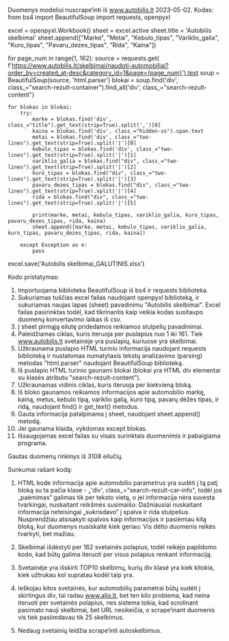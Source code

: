 Duomenys modeliui nuscrape‘inti iš www.autobilis.lt 2023-05-02.
Kodas:
from bs4 import BeautifulSoup
import requests, openpyxl

excel = openpyxl.Workbook()
sheet = excel.active
sheet.title = 'Autobilis skelbimai'
sheet.append(["Marke", "Metai", "Kebulo_tipas", "Variklio_galia", "Kuro_tipas", "Pavaru_dezes_tipas", "Rida", "Kaina"])

for page_num in range(1, 162):
    source = requests.get(
        f'https://www.autobilis.lt/skelbimai/naudoti-automobiliai?order_by=created_at-desc&category_id=1&page={page_num}').text
    soup = BeautifulSoup(source, 'html.parser')
    blokai = soup.find('div', class_="search-rezult-container").find_all('div', class_="search-rezult-content")

    for blokas in blokai:
        try:
            marke = blokas.find('div', class_="title").get_text(strip=True).split(',')[0]
            kaina = blokas.find('div', class_="hidden-xs").span.text
            metai = blokas.find('div', class_="two-lines").get_text(strip=True).split('|')[0]
            kebulo_tipas = blokas.find('div', class_="two-lines").get_text(strip=True).split('|')[1]
            variklio_galia = blokas.find("div", class_="two-lines").get_text(strip=True).split('|')[2]
            kuro_tipas = blokas.find("div", class_="two-lines").get_text(strip=True).split('|')[3]
            pavaru_dezes_tipas = blokas.find("div", class_="two-lines").get_text(strip=True).split('|')[4]
            rida = blokas.find("div", class_="two-lines").get_text(strip=True).split('|')[5]

            print(marke, metai, kebulo_tipas, variklio_galia, kuro_tipas, pavaru_dezes_tipas, rida, kaina)
            sheet.append([marke, metai, kebulo_tipas, variklio_galia, kuro_tipas, pavaru_dezes_tipas, rida, kaina])

        except Exception as e:
            pass

excel.save('Autobilis skelbimai_GALUTINIS.xlsx')

Kodo pristatymas:
1.	Importuojama biblioteka BeautifulSoup iš bs4 ir requests biblioteka.
2.	Sukuriamas tuščias excel failas naudojant openpyxl biblioteką, ir sukuriamas naujas lapas (sheet) pavadinimu "Autobilis skelbimai". Excel failas pasirinktas todėl, kad tikrinantis kaip veikia kodas susitaupo duomenų konvertavimo laikas iš csv. 
3.	Į sheet pirmąją eilutę pridedamos reikiamos stulpelių pavadinimai.
4.	Paleidžiamas ciklas, kuris iteruoja per puslapius nuo 1 iki 161. Tiek www.autobilis.lt svetainėje yra puslapių, kuriuose yra skelbimai.
5.	Užkraunama puslapio HTML turinio informacija naudojant requests biblioteką ir nustatomas numatytasis tekstų analizavimo (parsing) metodas "html.parser" naudojant BeautifulSoup biblioteką.
6.	Iš puslapio HTML turinio gaunami blokai (blokai yra HTML div elementai su klasės atributu "search-rezult-content").
7.	Užkraunamas vidinis ciklas, kuris iteruoja per kiekvieną bloką.
8.	Iš bloko gaunamos reikiamos informacijos apie automobilio markę, kainą, metus, kebulo tipą, variklio galią, kuro tipą, pavarų dėžės tipas, ir ridą, naudojant find() ir get_text() metodus.
9.	Gauta informacija patalpinama į sheet, naudojant sheet.append() metodą.
10.	Jei gaunama klaida, vykdomas except blokas.
11.	Išsaugojamas excel failas su visais surinktais duomenimis ir pabaigiama programa.

Gautas duomenų rinkinys iš 3108 eilučių. 

Sunkumai rašant kodą:
1. HTML kode informacija apie automobilio parametrus yra sudėti į tą patį bloką su ta pačia klase - „'div', class_="search-rezult-car-info", todėl jos „paėmimas“ galimas tik per teksto vietą,  o jei informacija nėra suvesta tvarkingai, nuskaitant reikšmės susimaišo: 
Dažniausiai nuskaitant informacija neteisingai „sukrisdavo“ į spalva ir rida stulpelius. Nusprendžiau atsisakyti spalvos kaip informacijos ir pasiėmiau kitą bloką, kur duomenys nusiskaitė kiek geriau:
Vis dėlto duomenis reikės tvarkyti, bet mažiau.  

2. Skelbimai išdėstyti per 162 svetainės polapius, todėl reikėjo papildomo kodo, kad būtų galima iteruoti per visus polapius renkant informaciją. 

3. Svetainėje yra išskirti TOP10 skelbimų, kurių div klasė yra kiek kitokia, kiek užtrukau kol supratau kodėl taip yra. 

4. Ieškojau kitos svetainės, kur automobilių parametrai būtų sudėti į skirtingus div, tai radau www.alio.lt, bet ten kilo problema, kad neina iteruoti per svetainės polapius, nes sistema tokia, kad scrolinant pasimato nauji skelbimai, bet URL nesikeičia, o scrape‘inant duomenis vis tiek pasiimdavau tik 25 skelbimus. 

5. Nedaug svetainių leidžia scrape‘inti autoskelbimus. 

